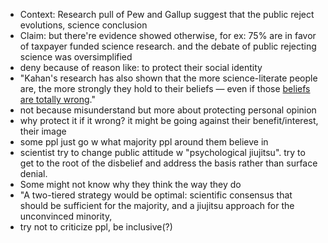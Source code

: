 - Context: Research pull of Pew and Gallup suggest that the public reject evolutions, science conclusion
- Claim: but there're evidence showed otherwise, for ex: 75% are in favor of taxpayer funded science research. and the debate of public rejecting science was oversimplified
- deny because of reason like: to protect their social identity
- "Kahan's research has also shown that the more science-literate people are, the more strongly they hold to their beliefs — even if those [beliefs are totally wrong](https://www.livescience.com/44792-what-science-communicators-can-learn-from-listening-to-people.html)."
- not because misunderstand but more about protecting personal opinion
- why protect it if it wrong? it might be going against their benefit/interest, their image
-  some ppl just go w what majority ppl around them believe in
- scientist try to change public attitude w "psychological jiujitsu". try to get to the root of the disbelief and address the basis rather than surface denial. 
- Some might not know why they think the way they do 
- "A two-tiered strategy would be optimal: scientific consensus that should be sufficient for the majority, and a jiujitsu approach for the unconvinced minority,
- try not to criticize ppl, be inclusive(?) 